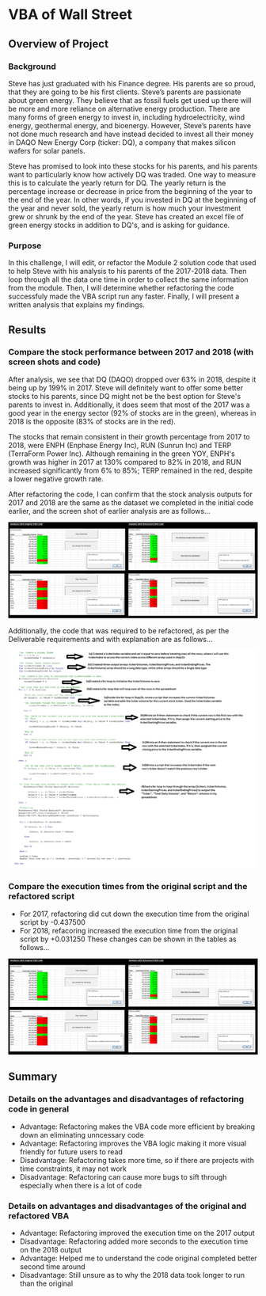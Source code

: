 # VBA of Wall Street

## Overview of Project

### Background

Steve has just graduated with his Finance degree. His parents are so proud, that they are going to be his first clients. Steve’s parents are passionate about green energy. They believe that as fossil fuels get used up there will be more and more reliance on alternative energy production. There are many forms of green energy to invest in, including hydroelectricity, wind energy, geothermal energy, and bioenergy. However, Steve’s parents have not done much research and have instead decided to invest all their money in DAQO New Energy Corp (ticker: DQ), a company that makes silicon wafers for solar panels. 

Steve has promised to look into these stocks for his parents, and his parents want to particularly know how actively DQ was traded. One way to measure this is to calculate the yearly return for DQ. The yearly return is the percentage increase or decrease in price from the beginning of the year to the end of the year. In other words, if you invested in DQ at the beginning of the year and never sold, the yearly return is how much your investment grew or shrunk by the end of the year. Steve has created an excel file of green energy stocks in addition to DQ's, and is asking for guidance.

### Purpose

In this challenge, I will edit, or refactor the Module 2 solution code that used to help Steve with his analysis to his parents of the 2017-2018 data. Then loop through all the data one time in order to collect the same information from the module. Then, I will determine whether refactoring the code successfuly made the VBA script run any faster. Finally, I will present a written analysis that explains my findings. 

## Results

### Compare the stock performance between 2017 and 2018 (with screen shots and code)
After analysis, we see that DQ (DAQO) dropped over 63% in 2018, despite it being up by 199% in 2017. Steve will definitely want to offer some better stocks to his parents, since DQ might not be the best option for Steve's parents to invest in. Additionally, it does seem that most of the 2017 was a good year in the energy sector (92% of stocks are in the green), whereas in 2018 is the opposite (83% of stocks are in the red). 

The stocks that remain consistent in their growth percentage from 2017 to 2018, were ENPH (Enphase Energy Inc), RUN (Sunrun Inc) and TERP (TerraForm Power Inc). Although remaining in the green YOY, ENPH's growth was higher in 2017 at 130% compared to 82% in 2018, and RUN increased significantly from 6% to 85%; TERP remained in the red, despite a lower negative growth rate. 

After refactoring the code, I can confirm that the stock analysis outputs for 2017 and 2018 are the same as the dataset we completed in the initial code earlier, and the screen shot of earlier analysis are as follows... 

![alt tag](https://github.com/elrvra/stock-analysis/blob/main/VBA_Challenege_Analyses_Before_And_After_Refactoring.png)

Additionally, the code that was required to be refactored, as per the Deliverable requirements and with explanation are as follows... 

![alt tag](https://github.com/elrvra/stock-analysis/blob/main/VBA_Challenege_Screenshot_of_Code.png)

### Compare the execution times from the original script and the refactored script
- For 2017, refactoring did cut down the execution time from the original script by -0.437500
- For 2018, refacoring increased the execution time from the original script by +0.031250
These changes can be shown in the tables as follows... 

![alt tag](https://github.com/elrvra/stock-analysis/blob/main/VBA_Challenege_Analyses_Before_And_After_Refactoring.png)

## Summary

### Details on the advantages and disadvantages of refactoring code in general
- Advantage: Refactoring makes the VBA code more efficient by breaking down an eliminating unncessary code
- Advantage: Refactoring improves the VBA logic making it more visual friendly for future users to read
- Disadvantage: Refactoring takes more time, so if there are projects with time constraints, it may not work
- Disadvantage: Refactoring can cause more bugs to sift through especially when there is a lot of code

### Details on advantages and disadvantages of the original and refactored VBA
- Advantage: Refactoring improved the execution time on the 2017 output
- Disadvantage: Refactoring added more seconds to the execution time on the 2018 output
- Advantage: Helped me to understand the code original completed better second time around
- Disadvantage: Still unsure as to why the 2018 data took longer to run than the original
